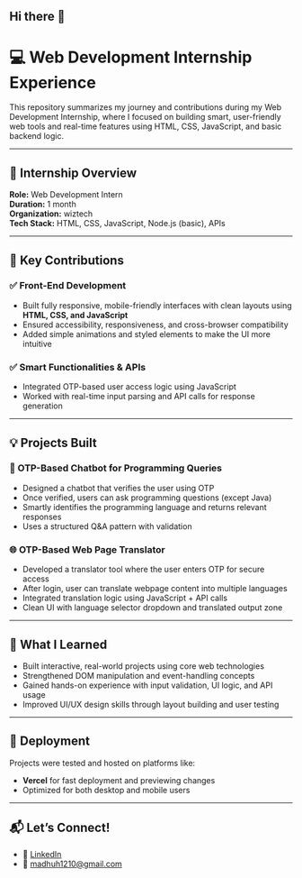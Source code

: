 ## Hi there 👋
# 💻 Web Development Internship Experience

This repository summarizes my journey and contributions during my Web Development Internship, where I focused on building smart, user-friendly web tools and real-time features using HTML, CSS, JavaScript, and basic backend logic.

---

## 🏢 Internship Overview

**Role:** Web Development Intern  
**Duration:** 1 month  
**Organization:** wiztech  
**Tech Stack:** HTML, CSS, JavaScript, Node.js (basic), APIs

---

## 🔧 Key Contributions

### ✅ Front-End Development
- Built fully responsive, mobile-friendly interfaces with clean layouts using **HTML, CSS, and JavaScript**
- Ensured accessibility, responsiveness, and cross-browser compatibility
- Added simple animations and styled elements to make the UI more intuitive

### ✅ Smart Functionalities & APIs
- Integrated OTP-based user access logic using JavaScript  
- Worked with real-time input parsing and API calls for response generation

---

## 💡 Projects Built

### 🧠 OTP-Based Chatbot for Programming Queries
- Designed a chatbot that verifies the user using OTP
- Once verified, users can ask programming questions (except Java)
- Smartly identifies the programming language and returns relevant responses
- Uses a structured Q&A pattern with validation

### 🌐 OTP-Based Web Page Translator
- Developed a translator tool where the user enters OTP for secure access
- After login, user can translate webpage content into multiple languages
- Integrated translation logic using JavaScript + API calls
- Clean UI with language selector dropdown and translated output zone

---

## 🌱 What I Learned

- Built interactive, real-world projects using core web technologies
- Strengthened DOM manipulation and event-handling concepts
- Gained hands-on experience with input validation, UI logic, and API usage
- Improved UI/UX design skills through layout building and user testing

---

## 🚀 Deployment

Projects were tested and hosted on platforms like:
- **Vercel** for fast deployment and previewing changes
- Optimized for both desktop and mobile users

---

## 📬 Let’s Connect!

- 💼 [LinkedIn](https://www.linkedin.com/in/madhumitha-harikarthikeyan-4549232b8)
- 📧 madhuh1210@gmail.com
